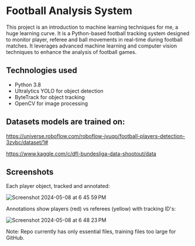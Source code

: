 # Football Analysis System 

This project is an introduction to machine learning techniques for me, a huge learning curve. It is a Python-based football tracking system designed to monitor player, referee and ball movements in real-time during football matches. It leverages advanced machine learning and computer vision techniques to enhance the analysis of football games.

## Technologies used 

- Python 3.8
- Ultralytics YOLO for object detection
- ByteTrack for object tracking
- OpenCV for image processing

## Datasets models are trained on:

https://universe.roboflow.com/roboflow-jvuqo/football-players-detection-3zvbc/dataset/1#

https://www.kaggle.com/c/dfl-bundesliga-data-shootout/data

## Screenshots

Each player object, tracked and annotated: 

![Screenshot 2024-05-08 at 6 45 59 PM](https://github.com/Kiwirish/FootballAnalysisSystem/assets/116107957/7ec3ff25-8517-492c-9455-7faf484c620b)

Annotations show players (red) vs referees (yellow) with tracking ID's: 

![Screenshot 2024-05-08 at 6 48 23 PM](https://github.com/Kiwirish/FootballAnalysisSystem/assets/116107957/5ec1f87a-a0e8-4db3-9a39-87d336ff893f)



Note: Repo currently has only essential files, training files too large for GitHub. 



